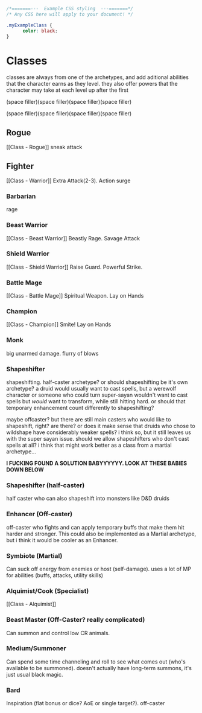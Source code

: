 ```css
/*=======---  Example CSS styling  ---=======*/
/* Any CSS here will apply to your document! */

.myExampleClass {
	  color: black;
}
```

# Classes
classes are always from one of the archetypes, and add aditional abilities that the character earns as they level. they also offer powers that the character may take at each level up after the first

(space filler)(space filler)(space filler)(space filler)

(space filler)(space filler)(space filler)(space filler)

## Rogue
[[Class - Rogue]]
sneak attack

## Fighter
[[Class - Warrior]]
Extra Attack(2-3). Action surge

### Barbarian
rage

### Beast Warrior
[[Class - Beast Warrior]]
Beastly Rage. Savage Attack

### Shield Warrior
[[Class - Shield Warrior]]
Raise Guard. Powerful Strike.

### Battle Mage
[[Class - Battle Mage]]
Spiritual Weapon. Lay on Hands

### Champion
[[Class - Champion]]
Smite! Lay on Hands

### Monk
big unarmed damage. flurry of blows

### Shapeshifter
shapeshifting. half-caster archetype? or should shapeshifting be it's own archetype? a druid would usually want to cast spells, but a werewolf character or someone who could turn super-sayan wouldn't want to cast spells but *would* want to transform, while still hitting hard. or should that temporary enhancement count differently to shapeshifting?

maybe offcaster? but there are still main casters who would like to shapeshift, right? are there? or does it make sense that druids who chose to wildshape have considerably weaker spells? i think so, but it still leaves us with the super sayan issue. should we allow shapeshifters who don't cast spells at all? i think that might work better as a class from a martial archetype...

**I FUCKING FOUND A SOLUTION BABYYYYYY. LOOK AT THESE BABIES DOWN BELOW**

### Shapeshifter (half-caster)
half caster who can also shapeshift into monsters like D&D druids

### Enhancer (Off-caster)
off-caster who fights and can apply temporary buffs that make them hit harder and stronger. This could also be implemented as a Martial archetype, but i think it would be cooler as an Enhancer.

### Symbiote (Martial)
Can suck off energy from enemies or host (self-damage). uses a lot of MP for abilities (buffs, attacks, utility skills)

### Alquimist/Cook (Specialist)
[[Class - Alquimist]]

### Beast Master (Off-Caster? really complicated)
Can summon and control low CR animals.

### Medium/Summoner
Can spend some time channeling and roll to see what comes out (who's available to be summoned). doesn't actually have long-term summons, it's just usual black magic.

### Bard
Inspiration (flat bonus or dice? AoE or single target?). off-caster
